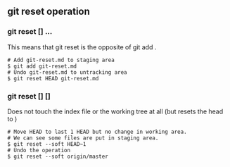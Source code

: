 git reset operation
-------------------------
### git reset [<tree-ish>] <paths>...

This means that git reset <paths> is the opposite of git add <path>.

    # Add git-reset.md to staging area
    $ git add git-reset.md
    # Undo git-reset.md to untracking area
    $ git reset HEAD git-reset.md

### git reset [<mode>] [<commit>]

Does not touch the index file or the working tree at all (but resets the head to <commit>)

    # Move HEAD to last 1 HEAD but no change in working area.
    # We can see some files are put in staging area.
    $ git reset --soft HEAD~1
    # Undo the operation
    $ git reset --soft origin/master



